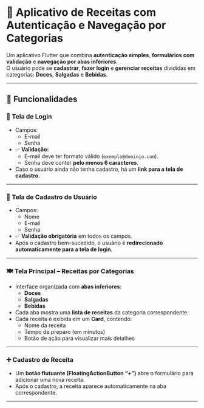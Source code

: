 # 🍳 Aplicativo de Receitas com Autenticação e Navegação por Categorias

Um aplicativo Flutter que combina **autenticação simples**, **formulários com validação** e **navegação por abas inferiores**.  
O usuário pode se **cadastrar**, **fazer login** e **gerenciar receitas** divididas em categorias: **Doces**, **Salgadas** e **Bebidas**.

---

## 📱 Funcionalidades

### 🔐 Tela de Login
- Campos:
    - E-mail
    - Senha
- ✅ **Validação:**
    - E-mail deve ter formato válido (`exemplo@dominio.com`).
    - Senha deve conter **pelo menos 6 caracteres**.
- Caso o usuário ainda não tenha cadastro, há um **link para a tela de cadastro**.

---

### 📝 Tela de Cadastro de Usuário
- Campos:
    - Nome
    - E-mail
    - Senha
- ✅ **Validação obrigatória** em todos os campos.
- Após o cadastro bem-sucedido, o usuário é **redirecionado automaticamente para a tela de login**.

---

### 🍽️ Tela Principal – Receitas por Categorias
- Interface organizada com **abas inferiores**:
    - **Doces**
    - **Salgadas**
    - **Bebidas**
- Cada aba mostra uma **lista de receitas** da categoria correspondente.
- Cada receita é exibida em um **Card**, contendo:
    - Nome da receita
    - Tempo de preparo (em minutos)
    - Botão de ação para visualizar mais detalhes

---

### ➕ Cadastro de Receita
- Um **botão flutuante (FloatingActionButton “+”)** abre o formulário para adicionar uma nova receita.
- Após o cadastro, a receita aparece automaticamente na aba correspondente.

---